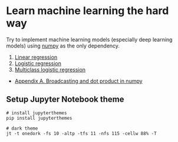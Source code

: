 # Learn machine learning the hard way

Try to implement machine learning models (especially deep learning models) using [numpy](http://www.numpy.org/) as the only dependency.

1. [Linear regression](1-linear-regression.ipynb)
2. [Logistic regression](2-logistic-regression.ipynb)
3. [Multiclass logistic regression](3-multiclass-logistic-regression.ipynb)

- [Appendix A. Broadcasting and dot product in numpy](appendix-a-broadcasting-and-dot-product.ipynb)


## Setup Jupyter Notebook theme

```shell
# install jupyterthemes
pip install jupyterthemes

# dark theme
jt -t onedork -fs 10 -altp -tfs 11 -nfs 115 -cellw 88% -T
```
